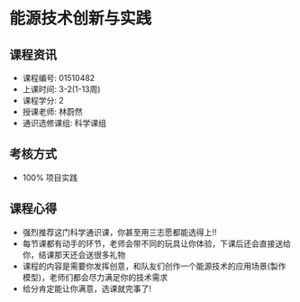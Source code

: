 # 能源技术创新与实践

## 课程资讯
- 课程编号: 01510482  
- 上课时间: 3-2(1-13周)
- 课程学分: 2
- 授课老师: 林蔚然
- 通识选修课组: 科学课组
## 考核方式
- 100%  项目实践

## 课程心得
- 强烈推荐这门科学通识课，你甚至用三志愿都能选得上!!
- 每节课都有动手的环节，老师会带不同的玩具让你体验，下课后还会直接送给你，结课那天还会送很多礼物
- 课程的内容是需要你发挥创意，和队友们创作一个能源技术的应用场景(製作模型)，老师们都会尽力满足你的技术需求
- 给分肯定能让你满意，选课就完事了!

